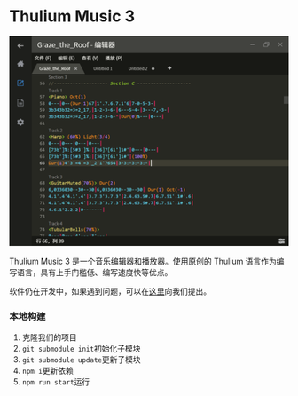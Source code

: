 # Thulium Music 3

![screenshot](https://github.com/obstudio/Thulium-Music-3/blob/editor/assets/screenshot.png)

Thulium Music 3 是一个音乐编辑器和播放器。使用原创的 Thulium 语言作为编写语言，具有上手门槛低、编写速度快等优点。

软件仍在开发中，如果遇到问题，可以在[这里](https://github.com/obstudio/Thulium-Music-3/issues)向我们提出。

### 本地构建

1. 克隆我们的项目
2. `git submodule init`初始化子模块
3. `git submodule update`更新子模块
2. `npm i`更新依赖
3. `npm run start`运行
